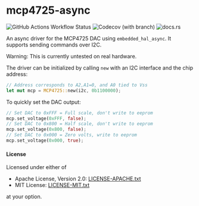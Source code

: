 # mcp4725-async

![GitHub Actions Workflow Status](https://img.shields.io/github/actions/workflow/status/ThatRedox/mcp4725-async/rust.yml?style=for-the-badge)
![Codecov (with branch)](https://img.shields.io/codecov/c/gh/ThatRedox/mcp4725-async/main?token=IQMTQKNQ2X&style=for-the-badge)
![docs.rs](https://img.shields.io/docsrs/mcp4725-async?style=for-the-badge)

An async driver for the MCP4725 DAC using `embedded_hal_async`. It supports sending commands over I2C.

Warning: This is currently untested on real hardware.

The driver can be initialized by calling `new` with an I2C interface and the chip address:
```rust
// Address corresponds to A2,A1=0, and A0 tied to Vss
let mut mcp = MCP4725::new(i2c, 0b1100000);
```

To quickly set the DAC output:
```rust
// Set DAC to 0xFFF = Full scale, don't write to eeprom
mcp.set_voltage(0xFFF, false);
// Set DAC to 0x800 = Half scale, don't write to eeprom
mcp.set_voltage(0x800, false);
// Set DAC to 0x000 = Zero volts, write to eeprom
mcp.set_voltage(0x000, true);
```

#### License
Licensed under either of
* Apache License, Version 2.0: [LICENSE-APACHE.txt](LICENSE-APACHE.txt)
* MIT License: [LICENSE-MIT.txt](LICENSE-MIT.txt)

at your option.
